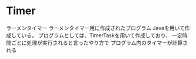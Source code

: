 # Timer
ラーメンタイマー
ラーメンタイマー用に作成されたプログラム
Javaを用いて作成している。
プログラムとしては、TimerTaskを用いて作成しており、
一定時間ごとに処理が実行されると言ったやり方で
プログラム内のタイマーが計算される
